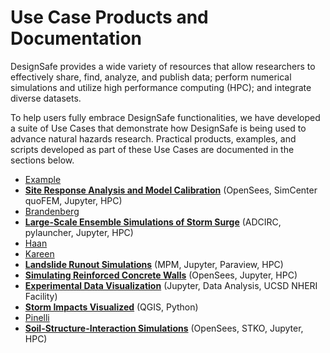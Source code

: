 # Use Case Products and Documentation

DesignSafe provides a wide variety of resources that allow researchers to effectively share, find, analyze, and publish data; perform numerical simulations and utilize high performance computing (HPC); and integrate diverse datasets.  

To help users fully embrace DesignSafe functionalities, we have developed a suite of Use Cases that demonstrate how DesignSafe is being used to advance natural hazards research.  Practical products, examples, and scripts developed as part of these Use Cases are documented in the sections below.  

* [Example](example/usecase.md)
* [**Site Response Analysis and Model Calibration**](arduino/usecase.md) (OpenSees, SimCenter quoFEM, Jupyter, HPC)
* [Brandenberg](brandenberg/usecase.md)
* [**Large-Scale Ensemble Simulations of Storm Surge**](dawson/usecase.md)  (ADCIRC, pylauncher, Jupyter, HPC)
* [Haan](haan/usecase.md)
* [Kareen](kareen/usecase.md)
* [**Landslide Runout Simulations**](kumar/usecase.md) (MPM, Jupyter, Paraview, HPC)
* [**Simulating Reinforced Concrete Walls**](lowes/usecase.md) (OpenSees, Jupyter, HPC)
* [**Experimental Data Visualization**](mosqueda/usecase.md) (Jupyter, Data Analysis, UCSD NHERI Facility)
* [**Storm Impacts Visualized**](padgett/usecase.md) (QGIS, Python)
* [Pinelli](pinelli/usecase.md)
* [**Soil-Structure-Interaction Simulations**](rathje/usecase.md) (OpenSees, STKO, Jupyter, HPC)
